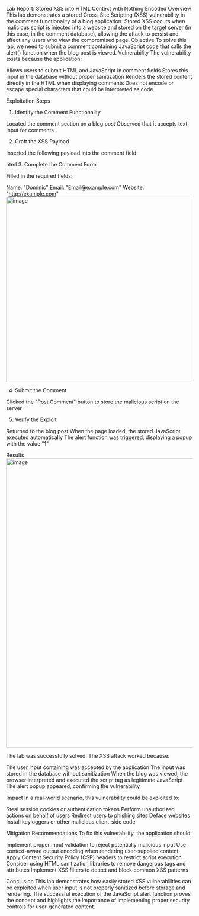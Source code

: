 Lab Report: Stored XSS into HTML Context with Nothing Encoded
Overview
This lab demonstrates a stored Cross-Site Scripting (XSS) vulnerability in the comment functionality of a blog application. Stored XSS occurs when malicious script is injected into a website and stored on the target server (in this case, in the comment database), allowing the attack to persist and affect any users who view the compromised page.
Objective
To solve this lab, we need to submit a comment containing JavaScript code that calls the alert() function when the blog post is viewed.
Vulnerability
The vulnerability exists because the application:

Allows users to submit HTML and JavaScript in comment fields
Stores this input in the database without proper sanitization
Renders the stored content directly in the HTML when displaying comments
Does not encode or escape special characters that could be interpreted as code

Exploitation Steps
1. Identify the Comment Functionality

Located the comment section on a blog post
Observed that it accepts text input for comments

2. Craft the XSS Payload

Inserted the following payload into the comment field:

html<script>alert(1)</script>
3. Complete the Comment Form

Filled in the required fields:

Name: "Dominic"
Email: "Email@example.com"
Website: "http://example.com"
<img width="500" alt="image" src="https://github.com/user-attachments/assets/328c1496-6724-480c-9e87-ffd87030d6a6" />



4. Submit the Comment

Clicked the "Post Comment" button to store the malicious script on the server

5. Verify the Exploit

Returned to the blog post
When the page loaded, the stored JavaScript executed automatically
The alert function was triggered, displaying a popup with the value "1"

Results
<img width="781" alt="image" src="https://github.com/user-attachments/assets/446e0322-bae9-4199-8fb4-a2d91891d8be" />

The lab was successfully solved. The XSS attack worked because:

The user input containing <script>alert(1)</script> was accepted by the application
The input was stored in the database without sanitization
When the blog was viewed, the browser interpreted and executed the script tag as legitimate JavaScript
The alert popup appeared, confirming the vulnerability

Impact
In a real-world scenario, this vulnerability could be exploited to:

Steal session cookies or authentication tokens
Perform unauthorized actions on behalf of users
Redirect users to phishing sites
Deface websites
Install keyloggers or other malicious client-side code

Mitigation Recommendations
To fix this vulnerability, the application should:

Implement proper input validation to reject potentially malicious input
Use context-aware output encoding when rendering user-supplied content
Apply Content Security Policy (CSP) headers to restrict script execution
Consider using HTML sanitization libraries to remove dangerous tags and attributes
Implement XSS filters to detect and block common XSS patterns

Conclusion
This lab demonstrates how easily stored XSS vulnerabilities can be exploited when user input is not properly sanitized before storage and rendering. The successful execution of the JavaScript alert function proves the concept and highlights the importance of implementing proper security controls for user-generated content.

